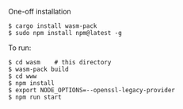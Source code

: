 

One-off installation

~~~
$ cargo install wasm-pack
$ sudo npm install npm@latest -g
~~~

To run:

~~~
$ cd wasm    # this directory
$ wasm-pack build
$ cd www
$ npm install
$ export NODE_OPTIONS=--openssl-legacy-provider
$ npm run start
~~~
